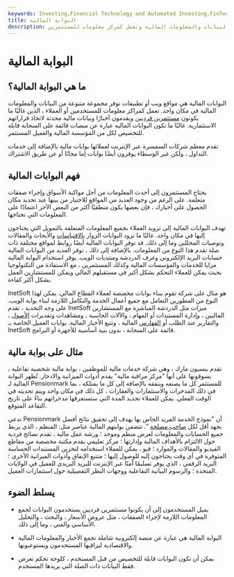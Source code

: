 ```yaml
---
keywords: Investing,Financial Technology and Automated Investing,FinTech
title: البوابة المالية
description: توفر البوابات المالية مجموعة متنوعة من البيانات والمعلومات المالية وتعمل كمركز معلومات للمستثمرين.
---
```


# البوابة المالية
## ما هي البوابة المالية؟

البوابات المالية هي مواقع ويب أو تطبيقات توفر مجموعة متنوعة من البيانات والمعلومات المالية في مكان واحد. تعمل كمراكز معلومات للمستخدمين أو العملاء ، الذين غالبًا ما يكونون [مستثمرين فرديين](/investor) ويقدمون أخبارًا وبيانات مالية محدثة لاتخاذ قراراتهم الاستثمارية. غالبًا ما تكون البوابات المالية عبارة عن منصات قائمة على السحابة قابلة للتخصيص لكل من المؤسسة المالية والعميل المستثمر.

تقدم معظم شركات السمسرة عبر الإنترنت لعملائها بوابات مالية بالإضافة إلى خدمات التداول ، ولكن غير الوسطاء يوفرون أيضًا بوابات إما مجانًا أو عن طريق الاشتراك.

## فهم البوابات المالية

يحتاج المستثمرون إلى أحدث المعلومات من أجل مواكبة الأسواق وإجراء صفقات متعلمة. على الرغم من وجود العديد من المواقع للاختيار من بينها عند تحديد مكان الحصول على أخبارك ، فإن بعضها يكون منطقيًا أكثر من البعض الآخر اعتمادًا على المعلومات التي تحتاجها.

تهدف البوابات المالية إلى تزويد العملاء بجميع المعلومات المتعلقة بالتمويل التي يحتاجون إليها في مكان واحد. غالبًا ما تزود البوابات الزوار [بالاقتباسات](/quote) والأبحاث والمقالات وتوصيات المحللين وما إلى ذلك. قد توفر البوابات المالية أيضًا روابط لمواقع مختلفة ذات صلة تقدم هذا النوع من المعلومات. بالإضافة إلى ذلك ، توفر العديد من البوابات المالية حسابات البريد الإلكتروني وغرف الدردشة ومنتديات الويب. يوفر استخدام البوابة المالية مزايا للخدمات والمؤسسات المالية وكذلك المستثمرين ، مع الاستفادة من التكنولوجيا بحيث يمكن للعملاء التحكم بشكل أكبر في مستقبلهم المالي ويمكن للمستشارين العمل بشكل أكثر كفاءة.

InetSoft هو مثال على شركة تقوم ببناء بوابات مخصصة لعملاء القطاع المالي. يمكن لهذا النوع من المطورين التعامل مع جميع أعمال الخدمة والتكامل اللازمة لبناء بوابة الويب. على وجه التحديد ، تقدم InetSoft ميزات مثل الدردشة المباشرة مع المستشارين الماليين ، وإدارة المستندات أو المهام ، والآلات الحاسبة ، ومشاهدات وتقديرات [الأصول](/asset) ، والتقارير عند الطلب أو [الفهارس](/index) المالية ، وتتبع الأخبار المالية. بوابات العميل الخاصة بـ InetSoft قائمة على السحابة ، بدون بنية أساسية للأجهزة أو البرامج.

## مثال على بوابة مالية

تقدم بنسيون مارك ، وهي شركة خدمات مالية للموظفين ، بوابة مالية شخصية تفاعلية ، يسوقونها على أنها "مركز مراقبة مالية" يقدم أدوات الميزانية والادخار. تُظهر البوابة المالية لـ Pensionmark للمستثمر كل ما يصنعه وينفقه بالإضافة إلى كل ما يمتلكه ، بما في ذلك المدخرات والاستثمارات والعقارات ، كل ذلك في مكان واحد ويتم تحديثه في الوقت الفعلي. يمكن للعملاء تحديد المدة التي ستستغرقها مدخراتهم بناءً على تاريخ التقاعد المتوقع.

تدعي Pensionmark أن "نموذج الخدمة الفريد الخاص بها يهدف إلى تحقيق نتائج أفضل بجهد أقل لكل [صاحب مصلحة](/stakeholder) ". تتضمن بوابتهم المالية عناصر مثل: المنظم ، الذي يربط جميع الحسابات والمعلومات لعرض منظم وموحد ؛ ورشة عمل مالية ، تقدم نصائح فردية حول الالتزام بالأهداف المالية وإدارتها ؛ مركز تعليمي يقدم مكتبة مخصصة من مقاطع الفيديو والمقالات والموارد ؛ قبو ، يمكن للعملاء استخدامه لتخزين المستندات الحساسة المتوفرة في أي وقت يحتاجون إليه للوصول إليها ؛ متتبع الإنفاق وأدوات الميزانية الأخرى ؛ البريد الرقمي ، الذي يوفر تسليمًا آمنًا عبر الإنترنت للبريد البريدي للعميل في الولايات المتحدة ؛ والرسوم البيانية التفاعلية ووجهات النظر التفصيلية حول استثمارات العميل.

## يسلط الضوء

- يميل المستخدمون إلى أن يكونوا مستثمرين فرديين يستخدمون البوابات لجمع المعلومات اللازمة لإجراء الصفقات ، مثل عروض الأسعار ، والبحث ، والتحليل الأساسي والفني ، وما إلى ذلك.

- البوابة المالية هي عبارة عن منصة إلكترونية شاملة تجمع الأخبار والمعلومات المالية والاقتصادية ليراقبها المستخدمون ويستوعبونها.

- يمكن أن تكون البوابات قابلة للتخصيص من قبل المستخدم ، كلوحة تحكم تعرض فقط البيانات ذات الصلة التي يريدها المستخدم.

